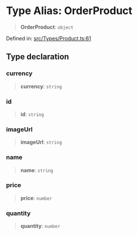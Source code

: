 # Type Alias: OrderProduct

> **OrderProduct**: `object`

Defined in: [src/Types/Product.ts:61](https://github.com/Fokusdotid/bail/blob/3bd64a6fd6e8fc52d3ec9ba842534bed26103555/src/Types/Product.ts#L61)

## Type declaration

### currency

> **currency**: `string`

### id

> **id**: `string`

### imageUrl

> **imageUrl**: `string`

### name

> **name**: `string`

### price

> **price**: `number`

### quantity

> **quantity**: `number`
